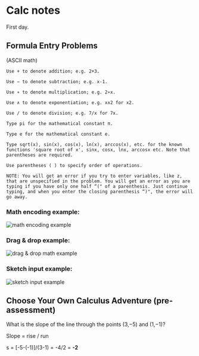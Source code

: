# Calc notes

First day. 

## Formula Entry Problems

(ASCII math)

    Use + to denote addition; e.g. 2+3.

    Use − to denote subtraction; e.g. x-1.

    Use ∗ to denote multiplication; e.g. 2∗x.

    Use ∧ to denote exponentiation; e.g. x∧2 for x2.

    Use / to denote division; e.g. 7/x for 7x.

    Type pi for the mathematical constant π.

    Type e for the mathematical constant e.

    Type sqrt(x), sin(x), cos(x), ln(x), arccos(x), etc. for the known functions 'square root of x', sinx, cosx, lnx, arccosx etc. Note that parentheses are required.

    Use parentheses ( ) to specify order of operations.

    NOTE: You will get an error if you try to enter variables, like z, that are unspecified in the problem. You will get an error as you are typing if you have only one half “(" of a parenthesis. Just continue typing, and when you enter the closing parenthesis “)", the error will go away.
 
### Math encoding example:
![math encoding example](https://user-images.githubusercontent.com/67705789/175825211-11b1c511-0107-4629-bcfd-ea7e4d83a5dd.png)

### Drag & drop example:
![drag & drop math example](https://user-images.githubusercontent.com/67705789/175825265-93c902bf-b14b-4f90-8dd0-e6b6b5db9ed3.png)

### Sketch input example:
![sketch input example](https://user-images.githubusercontent.com/67705789/175825363-4555ad52-a2ac-4c06-97f7-e42880c60085.png)


## Choose Your Own Calculus Adventure (pre-assessment)

What is the slope of the line through the points (3,−5) and (1,−1)? 
    
Slope = rise / run
    
s = [-5-(-1)]/(3-1) = -4/2 = **-2**


